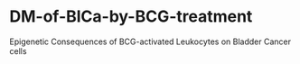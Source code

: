 # DM-of-BlCa-by-BCG-treatment
Epigenetic Consequences of BCG-activated Leukocytes on Bladder Cancer cells
